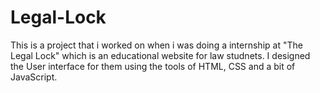 # Legal-Lock
This is a project that i worked on when i was doing a internship at "The Legal Lock" which is an educational website for law studnets.
I designed the User interface for them using the tools of HTML, CSS and a bit of JavaScript.
